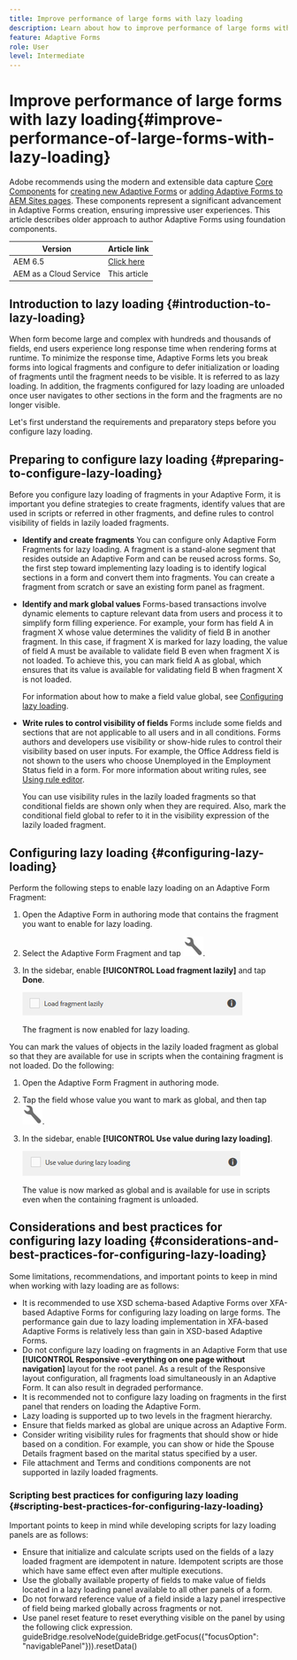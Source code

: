 ```yaml
---
title: Improve performance of large forms with lazy loading
description: Learn about how to improve performance of large forms with lazy loading. Lazy loading significantly improves the performance of large and complex Adaptive Forms by deferring initialization and loading of form fragments until they are visible.
feature: Adaptive Forms
role: User
level: Intermediate
---
```

# Improve performance of large forms with lazy loading{#improve-performance-of-large-forms-with-lazy-loading}

<span class="preview"> Adobe recommends using the modern and extensible data capture [Core Components](https://experienceleague.adobe.com/docs/experience-manager-core-components/using/adaptive-forms/introduction.html) for [creating new Adaptive Forms](/help/forms/creating-adaptive-form-core-components.md) or [adding Adaptive Forms to AEM Sites pages](/help/forms/create-or-add-an-adaptive-form-to-aem-sites-page.md). These components represent a significant advancement in Adaptive Forms creation, ensuring impressive user experiences. This article describes older approach to author Adaptive Forms using foundation components. </span>

| Version | Article link |
| -------- | ---------------------------- |
| AEM 6.5  |    [Click here](https://experienceleague.adobe.com/docs/experience-manager-65/forms/adaptive-forms-advanced-authoring/lazy-loading-adaptive-forms.html)                  |
| AEM as a Cloud Service     | This article        |


## Introduction to lazy loading {#introduction-to-lazy-loading}

When form become large and complex with hundreds and thousands of fields, end users experience long response time when rendering forms at runtime. To minimize the response time, Adaptive Forms lets you break forms into logical fragments and configure to defer initialization or loading of fragments until the fragment needs to be visible. It is referred to as lazy loading. In addition, the fragments configured for lazy loading are unloaded once user navigates to other sections in the form and the fragments are no longer visible.

Let's first understand the requirements and preparatory steps before you configure lazy loading.

## Preparing to configure lazy loading {#preparing-to-configure-lazy-loading}

Before you configure lazy loading of fragments in your Adaptive Form, it is important you define strategies to create fragments, identify values that are used in scripts or referred in other fragments, and define rules to control visibility of fields in lazily loaded fragments.

* **Identify and create fragments** 
  You can configure only Adaptive Form Fragments for lazy loading. A fragment is a stand-alone segment that resides outside an Adaptive Form and can be reused across forms. So, the first step toward implementing lazy loading is to identify logical sections in a form and convert them into fragments. You can create a fragment from scratch or save an existing form panel as fragment.  
  
  <!--For more information about creating fragments, see [Adaptive Form Fragments](adaptive-form-fragments.md).-->

* **Identify and mark global values** 
  Forms-based transactions involve dynamic elements to capture relevant data from users and process it to simplify form filling experience. For example, your form has field A in fragment X whose value determines the validity of field B in another fragment. In this case, if fragment X is marked for lazy loading, the value of field A must be available to validate field B even when fragment X is not loaded. To achieve this, you can mark field A as global, which ensures that its value is available for validating field B when fragment X is not loaded.  
  
  For information about how to make a field value global, see [Configuring lazy loading](lazy-loading-adaptive-forms.md#p-configuring-lazy-loading-p).

* **Write rules to control visibility of fields** 
  Forms include some fields and sections that are not applicable to all users and in all conditions. Forms authors and developers use visibility or show-hide rules to control their visibility based on user inputs. For example, the Office Address field is not shown to the users who choose Unemployed in the Employment Status field in a form. For more information about writing rules, see [Using rule editor](rule-editor.md).  
  
  You can use visibility rules in the lazily loaded fragments so that conditional fields are shown only when they are required. Also, mark the conditional field global to refer to it in the visibility expression of the lazily loaded fragment.

## Configuring lazy loading {#configuring-lazy-loading}

Perform the following steps to enable lazy loading on an Adaptive Form Fragment:

1. Open the Adaptive Form in authoring mode that contains the fragment you want to enable for lazy loading.
1. Select the Adaptive Form Fragment and tap ![configure](assets/configure-icon.svg).
1. In the sidebar, enable **[!UICONTROL Load fragment lazily]** and tap **Done**.

   ![Enable lazy loading for the Adaptive Form Fragment](assets/lazy-loading-fragment.png)

   The fragment is now enabled for lazy loading.

You can mark the values of objects in the lazily loaded fragment as global so that they are available for use in scripts when the containing fragment is not loaded. Do the following:

1. Open the Adaptive Form Fragment in authoring mode.
1. Tap the field whose value you want to mark as global, and then tap ![configure](assets/configure-icon.svg).
1. In the sidebar, enable **[!UICONTROL Use value during lazy loading]**.

   ![Lazy loading field in sidebar](assets/enable-lazy-loading.png)

   The value is now marked as global and is available for use in scripts even when the containing fragment is unloaded.

## Considerations and best practices for configuring lazy loading {#considerations-and-best-practices-for-configuring-lazy-loading}

Some limitations, recommendations, and important points to keep in mind when working with lazy loading are as follows:

* It is recommended to use XSD schema-based Adaptive Forms over XFA-based Adaptive Forms for configuring lazy loading on large forms. The performance gain due to lazy loading implementation in XFA-based Adaptive Forms is relatively less than gain in XSD-based Adaptive Forms.
* Do not configure lazy loading on fragments in an Adaptive Form that use **[!UICONTROL Responsive -everything on one page without navigation]** layout for the root panel. As a result of the Responsive layout configuration, all fragments load simultaneously in an Adaptive Form. It can also result in degraded performance.
* It is recommended not to configure lazy loading on fragments in the first panel that renders on loading the Adaptive Form.
* Lazy loading is supported up to two levels in the fragment hierarchy.
* Ensure that fields marked as global are unique across an Adaptive Form.
* Consider writing visibility rules for fragments that should show or hide based on a condition. For example, you can show or hide the Spouse Details fragment based on the marital status specified by a user. 
* File attachment and Terms and conditions components are not supported in lazily loaded fragments.

### Scripting best practices for configuring lazy loading {#scripting-best-practices-for-configuring-lazy-loading}

Important points to keep in mind while developing scripts for lazy loading panels are as follows:

* Ensure that initialize and calculate scripts used on the fields of a lazy loaded fragment are idempotent in nature. Idempotent scripts are those which have same effect even after multiple executions.
* Use the globally available property of fields to make value of fields located in a lazy loading panel available to all other panels of a form.
* Do not forward reference value of a field inside a lazy panel irrespective of field being marked globally across fragments or not.
* Use panel reset feature to reset everything visible on the panel by using the following click expression.  
  guideBridge.resolveNode(guideBridge.getFocus({"focusOption": "navigablePanel"})).resetData()
